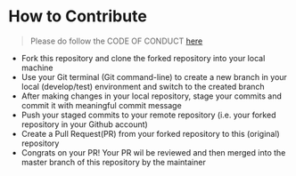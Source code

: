 # How to Contribute

> Please do follow the CODE OF CONDUCT [here](https://github.com/mozilla/bedrock/blob/master/CODE_OF_CONDUCT.md)

- Fork this repository and clone the forked repository into your local machine
- Use your Git terminal (Git command-line) to create a new branch in your local (develop/test) environment and switch to the created branch
- After making changes in your local repository, stage your commits and commit it with meaningful commit message
- Push your staged commits to your remote repository (i.e. your forked repository in your Github account)
- Create a Pull Request(PR) from your forked repository to this (original) repository
- Congrats on your PR! Your PR wil be reviewed and then merged into the master branch of this repository by the maintainer
